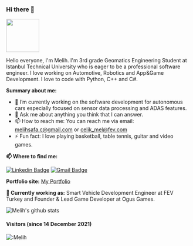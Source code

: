 ### Hi there 👋

<img src="https://media.giphy.com/media/X5TVGmA2mpfmo/giphy.gif" width="90px"></h2>

Hello everyone, I'm Melih. I'm 3rd grade Geomatics Engineering Student at Istanbul Technical University who is eager to be a professional software engineer. I love working on Automotive, Robotics and App&Game Development. I love to code with Python, C++ and C#.

**Summary about me:**

- 🔭 I’m currently working on the software development for autonomous cars especially focused on sensor data processing and ADAS features.
- 💬 Ask me about anything you think that I can answer.
- 📫 How to reach me: You can reach me via email: melihsafa.c@gmail.com or celik_mel@fev.com
- ⚡ Fun fact: I love playing basketball, table tennis, guitar and video games.

**📫 Where to find me:** 

[![Linkedin Badge](https://img.shields.io/badge/-melihsafacelik-blue?style=flat-square&logo=Linkedin&logoColor=white&link=https://www.linkedin.com/in/melihsafacelik/)](https://www.linkedin.com/in/melihsafacelik/) 
[![Gmail Badge](https://img.shields.io/badge/-melihsafa.c@gmail.com-c14438?style=flat-square&logo=Gmail&logoColor=white&link=mailto:melihsafa.c@gmail.com)](mailto:melihsafa.c@gmail.com)

**Portfolio site:** [My Portfolio](https://melihcelik00.github.io/)

**💼 Currently working as:** Smart Vehicle Development Engineer at FEV Turkey and Founder & Lead Game Developer at Ogus Games.

![Melih's github stats](https://github-readme-stats.vercel.app/api?username=MelihCelik00&show_icons=true&line_height=30)

#### Visitors (since 14 December 2021)
![:Melih](https://count.getloli.com/get/@:MelihCelik00)

